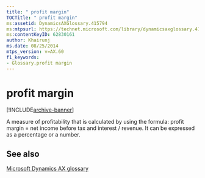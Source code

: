 ```yaml
---
title: " profit margin"
TOCTitle: " profit margin"
ms:assetid: DynamicsAXGlossary.415794
ms:mtpsurl: https://technet.microsoft.com/library/dynamicsaxglossary.415794(v=AX.60)
ms:contentKeyID: 62830161
author: Khairunj
ms.date: 08/25/2014
mtps_version: v=AX.60
f1_keywords:
- Glossary.profit margin
---
```


# profit margin


[!INCLUDE[archive-banner](includes/archive-banner.md)]

A measure of profitability that is calculated by using the formula: profit margin = net income before tax and interest / revenue. It can be expressed as a percentage or a number.

## See also

[Microsoft Dynamics AX glossary](glossary/microsoft-dynamics-ax-glossary.md)

  


